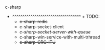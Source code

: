 c-sharp
+ ^^^^^^^^^^^^^^^^^^^^^^^^^^^^^^^^^^ +
TODO:
	- ~~c-sharp-redis~~
	- c-sharp-socket-client 
	- *c-sharp-socket-server-with-queue*
	- c-sharp-win-service-with-multi-trhread
	- ~~c-sharp-CRC-ITU~~



